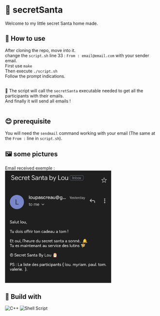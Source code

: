 # 🎅 secretSanta

Welcome to my little secret Santa home made.

## 👀 How to use

After cloning the repo, move into it. <br>
change the ``script.sh`` line 33 : ``From : email@email.com`` with your sender email.<br>
First use ``make`` <br>
Then execute ``./script.sh`` <br>
Follow the prompt indications. <br>
<br>

🦄 The script will call the ``secretSanta`` executable needed to get all the participants with their emails.<br>
And finally it will send all emails !<br>
<br>

## 😊 prerequisite

You will need the ``sendmail`` command working with your email (The same at the ``From :`` line in ``script.sh``).

## 🖼️ some pictures

Email received exemple :<br>
<img src="img/email_result.jpg" width="350px" />

## 🔧 Build with

![C++](https://img.shields.io/badge/c++-%2300599C.svg?style=for-the-badge&logo=c%2B%2B&logoColor=white)
![Shell Script](https://img.shields.io/badge/shell_script-%23121011.svg?style=for-the-badge&logo=gnu-bash&logoColor=white)
